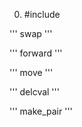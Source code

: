 0. #include<utility>

'''
swap
'''

'''
forward
'''


'''
move
'''


'''
delcval
'''



'''
make_pair
'''
